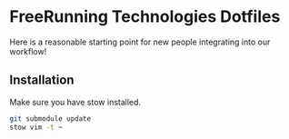 # FreeRunning Technologies Dotfiles

Here is a reasonable starting point for new people integrating into our
workflow!

## Installation

Make sure you have stow installed.

```sh
git submodule update
stow vim -t ~
```
